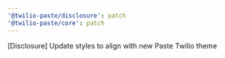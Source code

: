 ```yaml
---
'@twilio-paste/disclosure': patch
'@twilio-paste/core': patch
---
```


[Disclosure] Update styles to align with new Paste Twilio theme
